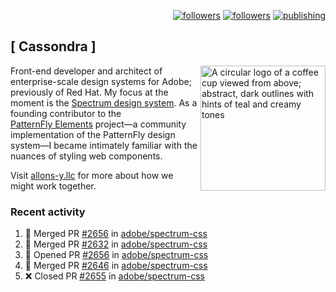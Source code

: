 <p align="right"><a rel="me" href="https://front-end.social/@castastrophe">
    <img alt="followers" title="Follow me on Mastodon" src="https://img.shields.io/mastodon/follow/109297102751309835?domain=https%3A%2F%2Ffront-end.social&label=Follow&logo=mastodon&logoColor=white&style=for-the-badge&labelColor=008080&color=006969"/></a>
  <a href="https://codepen.io/castastrophe/">
    <img alt="followers" title="Follow me on CodePen" src="https://img.shields.io/badge/23-1?color=640464&labelColor=7c007c&style=for-the-badge&logo=codepen&label=Follow"/></a>
<a href="https://castastrophe.medium.com/">
    <img alt="publishing" title="View articles on Medium" src="https://img.shields.io/badge/107-1?color=666&labelColor=444&label=subscribe&logo=medium&logoColor=white&style=for-the-badge"/></a>
</p>

## [&nbsp;Cassondra&nbsp;]

<img align="right" src="https://github-production-user-asset-6210df.s3.amazonaws.com/1840295/253016758-ba468774-1cd3-42c2-8f43-947b5eeb5edf.png" height="200" alt="A circular logo of a coffee cup viewed from above; abstract, dark outlines with hints of teal and creamy tones">

Front-end developer and architect of enterprise-scale design systems for Adobe; previously of Red Hat. My focus at the moment is the [Spectrum design system](https://github.com/adobe/spectrum-css). As a founding contributor to the [PatternFly&nbsp;Elements](https://github.com/patternfly/patternfly-elements) project&mdash;a community implementation of the PatternFly design system&mdash;I became intimately familiar with the nuances of styling web components.

Visit [allons-y.llc](http://allons-y.llc/) for more about how we might work together.

### Recent activity

<!--START_SECTION:activity-->
1. 🎉 Merged PR [#2656](https://github.com/adobe/spectrum-css/pull/2656) in [adobe/spectrum-css](https://github.com/adobe/spectrum-css)
2. 🎉 Merged PR [#2632](https://github.com/adobe/spectrum-css/pull/2632) in [adobe/spectrum-css](https://github.com/adobe/spectrum-css)
3. 💪 Opened PR [#2656](https://github.com/adobe/spectrum-css/pull/2656) in [adobe/spectrum-css](https://github.com/adobe/spectrum-css)
4. 🎉 Merged PR [#2646](https://github.com/adobe/spectrum-css/pull/2646) in [adobe/spectrum-css](https://github.com/adobe/spectrum-css)
5. ❌ Closed PR [#2655](https://github.com/adobe/spectrum-css/pull/2655) in [adobe/spectrum-css](https://github.com/adobe/spectrum-css)
<!--END_SECTION:activity-->
